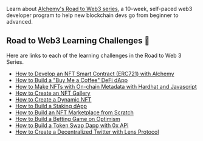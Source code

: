 Learn about [Alchemy's Road to Web3 series](https://docs.alchemy.com/docs/welcome-to-the-road-to-web3), a 10-week, self-paced web3 developer program to help new blockchain devs go from beginner to advanced.

## Road to Web3 Learning Challenges :rocket:

Here are links to each of the learning challenges in the Road to Web 3 Series.

- [How to Develop an NFT Smart Contract (ERC721) with Alchemy](https://docs.alchemy.com/docs/1-how-to-develop-an-nft-smart-contract-erc721-with-alchemy)
- [How to Build a "Buy Me a Coffee" DeFi dApp](https://docs.alchemy.com/docs/2-how-to-build-buy-me-a-coffee-defi-dapp)
- [How to Make NFTs with On-chain Metadata with Hardhat and Javascript](https://docs.alchemy.com/docs/3-how-to-make-nfts-with-on-chain-metadata-hardhat-and-javascript)
- [How to Create an NFT Gallery](https://docs.alchemy.com/docs/5-connect-apis-to-your-smart-contracts-using-chainlink)
- [How to Create a Dynamic NFT](https://docs.alchemy.com/docs/5-connect-apis-to-your-smart-contracts-using-chainlink)
- [How to Build a Staking dApp](https://docs.alchemy.com/docs/6-how-to-build-a-staking-dapp)
- [How to Build an NFT Marketplace from Scratch](https://docs.alchemy.com/docs/7-how-to-build-an-nft-marketplace-from-scratch)
- [How to Build a Betting Game on Optimism](https://docs.alchemy.com/docs/8-how-to-build-a-betting-game-on-optimism)
- [How to Build a Token Swap Dapp with 0x API](https://docs.alchemy.com/docs/9-how-to-build-a-token-swap-dapp-with-0x-api)
- [How to Create a Decentralized Twitter with Lens Protocol](https://docs.alchemy.com/docs/how-to-create-a-decentralized-twitter-with-lens-protocol)
